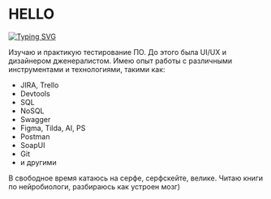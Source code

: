 # HELLO
[![Typing SVG](https://readme-typing-svg.demolab.com?font=Fira+Code&pause=1000&color=21a2ff&width=435&lines=I'm+QA+Engeneer+(manual%2Bauto))](https://git.io/typing-svg)

Изучаю и практикую тестирование ПО. До этого была UI/UX и дизайнером дженералистом. 
Имею опыт работы с различными инструментами и технологиями, такими как: 
- JIRA, Trello
- Devtools
- SQL
- NoSQL
- Swagger 
- Figma, Tilda, AI, PS
- Postman 
- SoapUI
- Git
- и другими

В свободное время катаюсь на серфе, серфскейте, велике. Читаю книги по нейробиологи, разбираюсь как устроен мозг)
